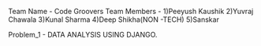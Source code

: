 Team Name -  Code Groovers
Team Members - 1)Peeyush Kaushik
               2)Yuvraj Chawala
               3)Kunal Sharma
               4)Deep Shikha(NON -TECH)
               5)Sanskar

Problem_1 - DATA ANALYSIS USING DJANGO.
